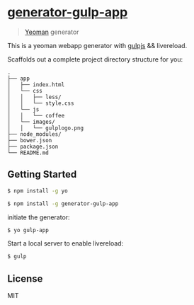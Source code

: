 # [generator-gulp-app ](https://github.com/keith3/generator-gulp-app)

> [Yeoman](http://yeoman.io) generator

This is a yeoman webapp generator with [gulpjs](http://gulpjs.com) && livereload.

Scaffolds out a complete project directory structure for you:

    .
    ├── app
    │   ├── index.html
    │   └── css
    │   │   ├── less/
    │   │   └── style.css
    │   └── js
    │   │   └── coffee
    │   └── images/
    │   │   └── gulplogo.png
    ├── node_modules/
    ├── bower.json
    ├── package.json
    └── README.md


## Getting Started

```bash
$ npm install -g yo

$ npm install -g generator-gulp-app
```
initiate the generator:

```bash
$ yo gulp-app
```

Start a local server to enable livereload:

```bash
$ gulp
```

## License

MIT
